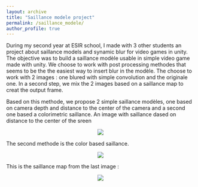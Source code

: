 ```yaml
---
layout: archive
title: "Saillance modele project"
permalink: /saillance_modele/
author_profile: true
---
```


During my second year at ESIR school, I made with 3 other students an project about saillance models and synamic blur for video games in unity. 
The objective was to build a saillance modèle usable in simple video game made with unity. 
We choose to work with post processing methodes that seems to be the the easiest way to insert blur in the modèle.
The choose to work with 2 images : one blured with simple convolution and the originale one. In a second step, we mix the 2 images based on a saillance map to creat the output frame.

Based on this methode, we propose 2 simple saillance modèles, one based on camera depth and distance to the center of the camera and a second one based a colorimetric saillance.
An image with saillance dased on distance to the center of the sreen
<div style="text-align:center"><img src="https://github.com/iribis/iribis.github.io/blob/master/images/VilleSaillanceCentrale.PNG" /></div>

The second methode is the color based saillance.
<div style="text-align:center"><img src="https://github.com/iribis/iribis.github.io/blob/master/images/Dessin%20sans%20titre%20(6).jpg?raw=true" /></div>

This is the saillance map from the last image :
<div style="text-align:center"><img src="https://github.com/iribis/iribis.github.io/blob/master/images/Dessin%20sans%20titre%20(5).jpg" /></div>

